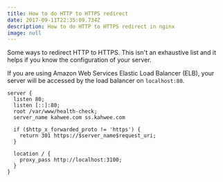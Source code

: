 ```yaml
---
title: How to do HTTP to HTTPS redirect
date: 2017-09-11T22:35:09.734Z
description: How to do HTTP to HTTPS redirect in nginx
image: null
---
```

Some ways to redirect HTTP to HTTPS. This isn't an exhaustive list and it helps if you know the configuration of your server.

If you are using Amazon Web Services Elastic Load Balancer (ELB), your server will be accessed by the load balancer on `localhost:80`. 

```
server {
  listen 80;
  listen [::]:80;
  root /var/www/health-check;
  server_name kahwee.com ss.kahwee.com

  if ($http_x_forwarded_proto != 'https') {
    return 301 https://$server_name$request_uri;
  }

  location / {
    proxy_pass http://localhost:3100;
  }
}
```
